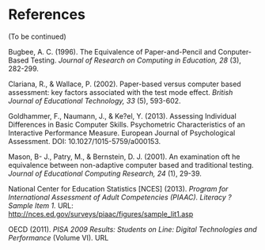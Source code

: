 References
==========

(To be continued)

Bugbee, A. C. (1996). The Equivalence of Paper-and-Pencil and Conputer-Based Testing. *Journal of Research on Computing in Education, 28* (3), 282-299.

Clariana, R., & Wallace, P. (2002). Paper-based versus computer based assessment: key factors associated with the test mode effect. *British Journal of Educational Technology, 33* (5), 593-602.

Goldhammer, F., Naumann, J., & Ke?el, Y. (2013). Assessing Individual Differences in Basic Computer Skills. Psychometric Characteristics of an Interactive Performance Measure. European Journal of Psychological Assessment. DOI: 10.1027/1015-5759/a000153.

Mason, B- J., Patry, M., & Bernstein, D. J. (2001). An examination oft he equivalence between non-adaptive computer based and traditional testing. *Journal of Educational Computing Research, 24* (1), 29-39.

National Center for Education Statistics [NCES] (2013). *Program for International Assessment of Adult Competencies (PIAAC). Literacy ? Sample Item 1.* URL: <http://nces.ed.gov/surveys/piaac/figures/sample_lit1.asp>

OECD (2011). *PISA 2009 Results: Students on Line: Digital Technologies and Performance* (Volume VI). URL
